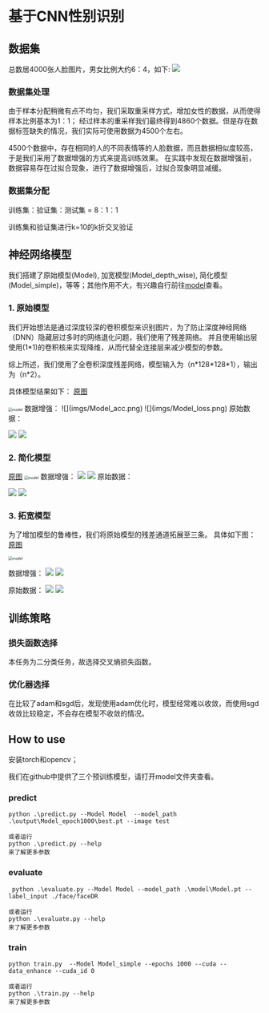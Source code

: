 <!--
  -*- coding: utf-8 -*-
 @DATE      : 2022/6/13
 @Author    : Chen HanJie
 @FileName  : README.md
 @Project   : PR
 -->

# 基于CNN性别识别
## 数据集
总数居4000张人脸图片，男女比例大约6：4，如下:
![](imgs/dataset.png)

### 数据集处理
由于样本分配稍微有点不均匀，我们采取重采样方式，增加女性的数据，从而使得样本比例基本为1：1；
经过样本的重采样我们最终得到4860个数据。但是存在数据标签缺失的情况，我们实际可使用数据为4500个左右。

4500个数据中，存在相同的人的不同表情等的人脸数据，而且数据相似度较高，于是我们采用了数据增强的方式来提高训练效果。
在实践中发现在数据增强前，数据容易存在过拟合现象，进行了数据增强后，过拟合现象明显减缓。

### 数据集分配
训练集：验证集：测试集 = 8：1：1

训练集和验证集进行k=10的k折交叉验证

## 神经网络模型
我们搭建了原始模型(Model), 加宽模型(Model_depth_wise), 简化模型(Model_simple)，等等；其他作用不大，有兴趣自行前往[model](model.py)查看。

### 1. 原始模型
我们开始想法是通过深度较深的卷积模型来识别图片，为了防止深度神经网络（DNN）隐藏层过多时的网络退化问题，我们使用了残差网络。
并且使用输出层使用(1*1)的卷积核来实现降维，从而代替全连接层来减少模型的参数。

综上所述，我们使用了全卷积深度残差网络，模型输入为（n\*128\*128\*1），输出为（n\*2）。

具体模型结果如下：
[原图](imgs/model.png)

<img src="./imgs/model.png" alt="model" style="zoom: 50%;" />
数据增强：
![](imgs/Model_acc.png)
![](imgs/Model_loss.png)
原始数据：

![](imgs/Model_no_enhance_loss.png)
![](imgs/Model_no_enhance_acc.png)
### 2. 简化模型
[原图](imgs/Model_simple.png)
<img src="./imgs/Model_simple.png" alt="model" style="zoom: 50%;" />
数据增强：
![](imgs/result_loss_Model_simple.png)
![](imgs/result_acc_Model_simple.png)
原始数据：

![](imgs/Model_simple_no_enhance_loss.png)
![](imgs/Model_simple_no_enhance_acc.png)
### 3. 拓宽模型

为了增加模型的鲁棒性，我们将原始模型的残差通道拓展至三条。
具体如下图：
[原图](imgs/model_deep_wise.png)

<img src="imgs/model_deep_wise.png" alt="model" style="zoom: 50%;" />

数据增强：
![](imgs/Model_depth_wise_acc.png)
![](imgs/Model_depth_wise_loss.png)

原始数据：
![](imgs/Model_depth_wise_no_enhance_acc.png)
![](imgs/Model_depth_wise_no_enhance_loss.png)


## 训练策略

### 损失函数选择

本任务为二分类任务，故选择交叉熵损失函数。

### 优化器选择

在比较了adam和sgd后，发现使用adam优化时，模型经常难以收敛，而使用sgd收敛比较稳定，不会存在模型不收敛的情况。

## How to use
安装torch和opencv；

我们在github中提供了三个预训练模型，请打开model文件夹查看。
### predict
```text
python .\predict.py --Model Model  --model_path .\output\Model_epoch1000\best.pt --image test

或者运行
python .\predict.py --help
来了解更多参数
```
### evaluate
```text
 python .\evaluate.py --Model Model --model_path .\model\Model.pt --label_input ./face/faceDR

或者运行
python .\evaluate.py --help
来了解更多参数
```
### train
```text
python train.py  --Model Model_simple --epochs 1000 --cuda --data_enhance --cuda_id 0

或者运行
python .\train.py --help
来了解更多参数
```